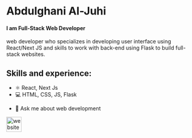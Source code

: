 # Abdulghani Al-Juhi
#### I am Full-Stack Web Developer
web developer who specializes in developing user interface using React/Next JS and skills to work with back-end using Flask to build full-stack websites.

## Skills and experience:
* ⚛️ React, Next Js
* 💻 HTML, CSS, JS, Flask



- 💬 Ask me about web development 

[<img src='https://cdn.jsdelivr.net/npm/simple-icons@3.0.1/icons/icloud.svg' alt='website' height='40'>](https://portfolio-abdulghanialjuhi.vercel.app)  
